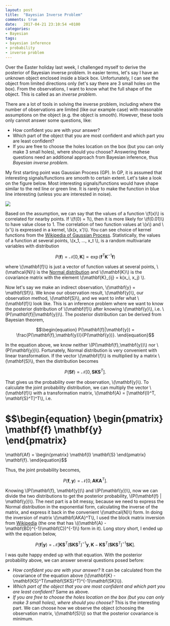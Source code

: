 ```yaml
---
layout: post
title:  "Bayesian Inverse Problem"
comments: true
date:   2017-04-21 23:10:54 +0100
categories:
- Bayesian
tags:
- bayesian inference
- probability
- inverse problem
---
```


Over the Easter holiday last week, I challenged myself to derive the posterior of Bayesian inverse problem.
In easier terms, let's say I have an unknown object enclosed inside a black box. Unfortunately, I can see the object from limited directions only (let's say there are 3 small holes on the box).
From the observations, I want to know what the full shape of the object. This is called as an *inverse problem*.

There are a lot of tools in solving the inverse problem, including where the number of observations are limited (like our example case) with reasonable assumptions on the object (e.g. the object is smooth).
However, these tools only cannot answer some questions, like:
* How confident you are with your answer?
* Which part of the object that you are most confident and which part you are least confident?
* If you are free to choose the holes location on the box (but you can only make 3 small holes), where should you choose?
Answering these questions need an additional approach from Bayesian inference, thus *Bayesian inverse problem*.

My first starting point was Gaussian Process (GP). In GP, it is assumed that interesting signals/functions are smooth to certain extent. Let's take a look on the figure below.
Most interesting signals/functions would have shape similar to the red line or green line. It is rarely to make the function in blue line interesting (unless you are interested in noise).

<a href="{{ site.baseurl }}/assets/gp-samples.png"><img src="GP Samples" src="{{ site.baseurl }}/assets/gp-samples.png"/></a>

Based on the assumption, we can say that the values of a function \\(f(x)\\) is correlated for nearby points. If \\(f(0) = 1\\), then it is more likely for \\(f(0.01)\\) to have value close to 1.
The correlation of two function values at \\(x\\) and \\(x'\\) is expressed in a kernel, \\(k(x, x')\\).
You can see choice of kernel functions from the [Wikipedia of Gaussian Process](https://en.wikipedia.org/wiki/Gaussian_process#Usual_covariance_functions).
Statistically, the values of a function at several points, \\(x_1, ..., x_t \\), is a random multivariate variables with distribution

$$\begin{equation}
P(\mathbf{f}) = \mathcal{N}\left[0, \mathbf{K} \right] \propto \exp\left(\mathbf{f}^T\mathbf{K}^{-1}\mathbf{f}\right)
\end{equation}$$

where \\(\mathbf{f}\\) is just a vector of function values at several points, 
\\(\mathcal{N}\\) is the [Normal distribution](https://en.wikipedia.org/wiki/Multivariate_normal_distribution) and \\(\mathbf{K}\\) is the covariance matrix with the element \\(\mathbf{K}_{ij} = k(x_i, x_j) \\).

Now let's say we make an indirect observation, \\(\mathbf{y} = \mathbf{Sf}\\). We know our observation result, \\(\mathbf{y}\\), our observation method, \\(\mathbf{S}\\), and we want to infer what \\(\mathbf{f}\\) look like.
This is an inference problem where we want to know the posterior distribution of \\(\mathbf{f}\\) after knowing \\(\mathbf{y}\\), i.e. \\(P(\mathbf{f}|\mathbf{y})\\). The posterior distribution can be derived from Bayesian theorem,

$$\begin{equation}
P(\mathbf{f}|\mathbf{y}) = \frac{P(\mathbf{f},\mathbf{y})}{P(\mathbf{y})}.
\end{equation}$$

In the equation above, we know neither \\(P(\mathbf{f},\mathbf{y})\\) nor \\(P(\mathbf{y})\\). Fortunately, Normal distribution is very convenient with linear transformation. If the vector \\(\mathbf{f}\\) is multiplied by a matrix
\\(\mathbf{S}\\), then the distribution becomes

$$\begin{equation}
P(\mathbf{Sf}) = \mathcal{N}\left[0, \mathbf{SKS}^T \right].
\end{equation}$$

That gives us the probability over the observation, \\(\mathbf{y}\\). To calculate the joint probability distribution, we can multiply the vector \\(\mathbf{f}\\) with a transformation matrix, \\(\mathbf{A} = [\mathbf{I}^T, \mathbf{S}^T]^T\\),
i.e.

$$\begin{equation}
\begin{pmatrix}
\mathbf{f}
\mathbf{y}
\end{pmatrix}
 = 
\mathbf{Af} =
\begin{pmatrix}
\mathbf{I}
\mathbf{S}
\end{pmatrix}
\mathbf{f}.
\end{equation}$$

Thus, the joint probability becomes,

$$\begin{equation}
P(\mathbf{f}, \mathbf{y}) = \mathcal{N}\left[0, \mathbf{AKA}^T \right].
\end{equation}$$

Knowing \\(P(\mathbf{f}, \mathbf{y})\\) and \\(P(\mathbf{y})\\), now we can divide the two distributions to get the posterior probability, \\(P(\mathbf{f} | \mathbf{y})\\).
The next part is a bit messy, because we need to express the Normal distribution in the exponential form, calculating the inverse of the matrix, and express it back in the convenient \\(\mathcal{N}\\) form.
In doing the inversion of matrix \\(\mathbf{AKA}^T\\), I used the block matrix inversion from [Wikipedia](https://en.wikipedia.org/wiki/Block_matrix#Block_matrix_inversion) (the one that has \\((\mathbf{A} - \mathbf{BD}^{-1}\mathbf{C})^{-1}\\) form in it).
Long story short, I ended up with the equation below,

$$\begin{equation}
P(\mathbf{f}|\mathbf{y}) = \mathcal{N}\left[\mathbf{KS}^T(\mathbf{SKS}^T)^{-1}\mathbf{y}, \mathbf{K} - \mathbf{KS}^T(\mathbf{SKS}^T)^{-1}\mathbf{SK} \right].
\end{equation}$$

I was quite happy ended up with that equation.
With the posterior probability above, we can answer several questions posed before:
* *How confident you are with your answer?* It can be calculated from the covariance of the equation above (\\(\mathbf{K} - \mathbf{KS}^T(\mathbf{SKS}^T)^{-1}\mathbf{SK}\\)).
* *Which part of the object that you are most confident and which part you are least confident?* Same as above.
* *If you are free to choose the holes location on the box (but you can only make 3 small holes), where should you choose?* This is the interesting part. We can choose how we observe the object (choosing the observation matrix, \\(\mathbf{S}\\)) so that the 
posterior covariance is minimum.
